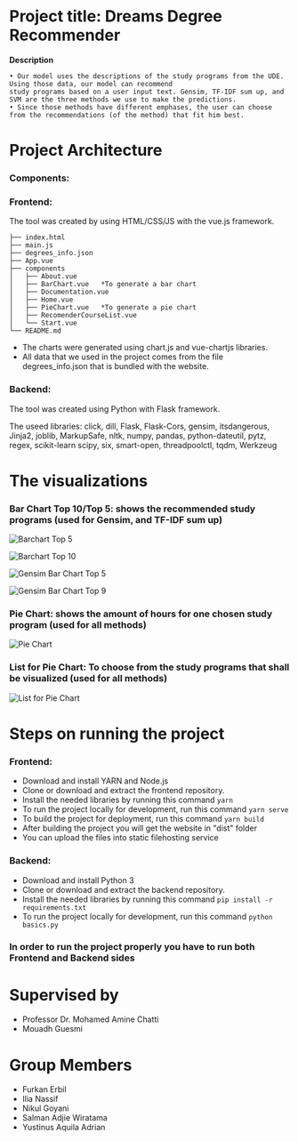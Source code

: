 # Project title: Dreams Degree Recommender

**Description**

	• Our model uses the descriptions of the study programs from the UDE. Using those data, our model can recommend 
	study programs based on a user input text. Gensim, TF-IDF sum up, and SVM are the three methods we use to make the predictions. 
	• Since those methods have different emphases, the user can choose from the recommendations (of the method) that fit him best.
	
# Project Architecture
### Components:

### Frontend:

The tool was created by using HTML/CSS/JS with the vue.js framework.

	├── index.html
	├── main.js
	├── degrees_info.json
	├── App.vue
	├── components
	│   ├── About.vue
	│   ├── BarChart.vue   *To generate a bar chart
	│   ├── Documentation.vue
	│   ├── Home.vue
	│   ├── PieChart.vue   *To generate a pie chart
	│   ├── RecomenderCourseList.vue
	│   └── Start.vue
	└── README.md

* The charts were generated using chart.js and vue-chartjs libraries.
* All data that we used in the project comes from the file degrees_info.json that is bundled with the website.

### Backend:

The tool was created using Python with Flask framework.

The useed libraries: click, dill, Flask, Flask-Cors, gensim, itsdangerous, Jinja2, joblib, MarkupSafe, nltk, numpy, pandas, python-dateutil, pytz, regex, scikit-learn
scipy, six, smart-open, threadpoolctl, tqdm, Werkzeug

# The visualizations

### Bar Chart Top 10/Top 5: shows the recommended study programs (used for Gensim, and TF-IDF sum up)

![Barchart Top 5](https://user-images.githubusercontent.com/50524579/109694156-c5d97c00-7b8a-11eb-8d64-ad3ee22e8b3f.png)

![Barchart Top 10](https://user-images.githubusercontent.com/50524579/109694192-d25dd480-7b8a-11eb-9aa9-3397f2896979.png)

![Gensim Bar Chart Top 5](https://user-images.githubusercontent.com/50524579/109694215-db4ea600-7b8a-11eb-9cfd-9f46d3c62b3e.png)

![Gensim Bar Chart Top 9](https://user-images.githubusercontent.com/50524579/109694227-dee22d00-7b8a-11eb-9313-a967a570ca31.png)

### Pie Chart: shows the amount of hours for one chosen study program (used for all methods)

![Pie Chart ](https://user-images.githubusercontent.com/50524579/109694268-e7d2fe80-7b8a-11eb-864a-2d85d46d9b4c.png)

### List for Pie Chart: To choose from the study programs that shall be visualized (used for all methods)

![List for Pie Chart](https://user-images.githubusercontent.com/50524579/109694298-f02b3980-7b8a-11eb-9a46-b23970ffb73b.png)

# Steps on running the project

### Frontend:

* Download and install YARN and Node.js
* Clone or download and extract the frontend repository.
* Install the needed libraries by running this command 
```yarn``` 
* To run the project locally for development, run this command
```yarn serve```
* To build the project for deployment, run this command
```yarn build```
* After building the project you will get the website in "dist" folder
* You can upload the files into static filehosting service


### Backend:

* Download and install Python 3
* Clone or download and extract the backend repository.
* Install the needed libraries by running this command 
```pip install -r requirements.txt``` 
* To run the project locally for development, run this command
```python basics.py```

### In order to run the project properly you have to run both Frontend and Backend sides

# Supervised by

* Professor Dr. Mohamed Amine Chatti
* Mouadh Guesmi

# Group Members

* Furkan Erbil
* Ilia Nassif
* Nikul Goyani
* Salman Adjie Wiratama
* Yustinus Aquila Adrian
